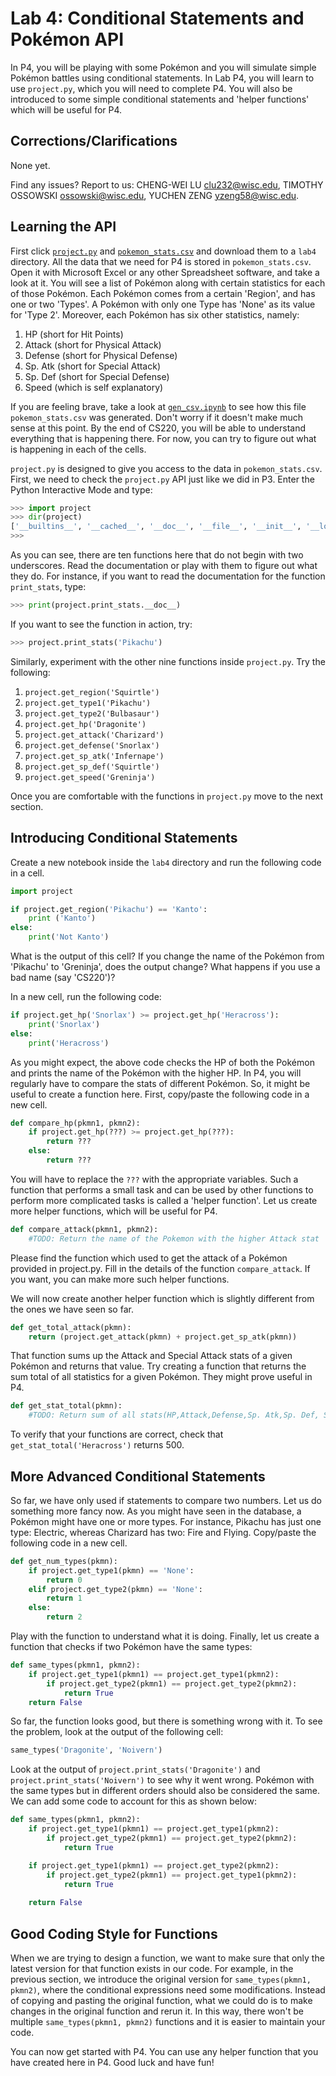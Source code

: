 # Lab 4: Conditional Statements and Pokémon API

In P4, you will be playing with some Pokémon and you will simulate simple Pokémon battles using conditional statements. In Lab P4, you will learn to use `project.py`, which you will need to complete P4. You will also be introduced to some simple conditional statements and 'helper functions' which will be useful for P4.

<h2> Corrections/Clarifications
</h2>

None yet. 

Find any issues? Report to us: CHENG-WEI LU <clu232@wisc.edu>, TIMOTHY OSSOWSKI <ossowski@wisc.edu>, YUCHEN ZENG <yzeng58@wisc.edu>.

## Learning the API

First click [`project.py`](https://github.com/msyamkumar/cs220-f20-projects/blob/master/p4/project.py) and [`pokemon_stats.csv`](https://github.com/msyamkumar/cs220-f20-projects/blob/master/p4/pokemon_stats.csv) and download them to a `lab4` directory. All the data that we need for P4 is stored in `pokemon_stats.csv`. Open it with Microsoft Excel or any other Spreadsheet software, and take a look at it. You will see a list of Pokémon along with certain statistics for each of those Pokémon. Each Pokémon comes from a certain 'Region', and has one or two 'Types'. A Pokémon with only one Type has 'None' as its value for 'Type 2'. Moreover, each Pokémon has six other statistics, namely:

1. HP (short for Hit Points)
2. Attack (short for Physical Attack)
3. Defense (short for Physical Defense)
4. Sp. Atk (short for Special Attack)
5. Sp. Def (short for Special Defense)
6. Speed (which is self explanatory)

If you are feeling brave, take a look at [`gen_csv.ipynb`](https://github.com/msyamkumar/cs220-f20-projects/blob/master/p4/gen_csv.ipynb) to see how this file `pokemon_stats.csv` was generated. Don't worry if it doesn't make much sense at this point. By the end of CS220, you will be able to understand everything that is happening there. For now, you can try to figure out what is happening in each of the cells.

`project.py` is designed to give you access to the data in `pokemon_stats.csv`. First, we need to check the `project.py` API just like we did in P3. Enter the Python Interactive Mode and type:

```python
>>> import project
>>> dir(project)
['__builtins__', '__cached__', '__doc__', '__file__', '__init__', '__loader__', '__name__', '__package__', '__pokemon__', '__spec__', 'get_attack', 'get_defense', 'get_hp', 'get_region', 'get_sp_atk', 'get_sp_def', 'get_speed', 'get_type1', 'get_type2', 'print_stats']
>>>
```

As you can see, there are ten functions here that do not begin with two underscores. Read the documentation or play with them to figure out what they do. For instance, if you want to read the documentation for the function `print_stats`, type:

```python
>>> print(project.print_stats.__doc__)
```

If you want to see the function in action, try:
```python
>>> project.print_stats('Pikachu')
```

Similarly, experiment with the other nine functions inside `project.py`. Try the following:
1. `project.get_region('Squirtle')`
2. `project.get_type1('Pikachu')`
3. `project.get_type2('Bulbasaur')`
4. `project.get_hp('Dragonite')`
5. `project.get_attack('Charizard')`
6. `project.get_defense('Snorlax')`
7. `project.get_sp_atk('Infernape')`
8. `project.get_sp_def('Squirtle')`
9. `project.get_speed('Greninja')`

Once you are comfortable with the functions in `project.py` move to the next section.

## Introducing Conditional Statements

Create a new notebook inside the `lab4` directory and run the following code in a cell.

```python
import project

if project.get_region('Pikachu') == 'Kanto':
    print ('Kanto')
else:
    print('Not Kanto')
```

What is the output of this cell? If you change the name of the Pokémon from 'Pikachu' to 'Greninja', does the output change? What happens if you use a bad name (say 'CS220')?

In a new cell, run the following code:

```python
if project.get_hp('Snorlax') >= project.get_hp('Heracross'):
    print('Snorlax')
else:
    print('Heracross')
```

As you might expect, the above code checks the HP of both the Pokémon and prints the name of the Pokémon with the higher HP. In P4, you will regularly have to compare the stats of different Pokémon. So, it might be useful to create a function here. First, copy/paste the following code in a new cell.

```python
def compare_hp(pkmn1, pkmn2):
    if project.get_hp(???) >= project.get_hp(???):
        return ???
    else:
        return ???
```

You will have to replace the `???` with the appropriate variables. Such a function that performs a small task and can be used by other functions to perform more complicated tasks is called a 'helper function'. Let us create more helper functions, which will be useful for P4.

```python
def compare_attack(pkmn1, pkmn2):
    #TODO: Return the name of the Pokemon with the higher Attack stat
```

Please find the function which used to get the attack of a Pokémon provided in project.py. Fill in the details of the function `compare_attack`. If you want, you can make more such helper functions.

We will now create another helper function which is slightly different from the ones we have seen so far.

```python
def get_total_attack(pkmn):
    return (project.get_attack(pkmn) + project.get_sp_atk(pkmn))
```

That function sums up the Attack and Special Attack stats of a given Pokémon and returns that value. Try creating a function that returns the sum total of all statistics for a given Pokémon. They might prove useful in P4.

```python
def get_stat_total(pkmn):
    #TODO: Return sum of all stats(HP,Attack,Defense,Sp. Atk,Sp. Def, Speed)
```

To verify that your functions are correct, check that `get_stat_total('Heracross')` returns 500.

## More Advanced Conditional Statements

So far, we have only used if statements to compare two numbers. Let us do something more fancy now. As you might have seen in the database, a Pokémon might have one or more types. For instance, Pikachu has just one type: Electric, whereas Charizard has two: Fire and Flying. Copy/paste the following code in a new cell.

```python
def get_num_types(pkmn):
    if project.get_type1(pkmn) == 'None':
        return 0
    elif project.get_type2(pkmn) == 'None':
        return 1
    else:
        return 2
```

Play with the function to understand what it is doing. Finally, let us create a function that checks if two Pokémon have the same types:


```python
def same_types(pkmn1, pkmn2):
    if project.get_type1(pkmn1) == project.get_type1(pkmn2):
        if project.get_type2(pkmn1) == project.get_type2(pkmn2):
            return True
    return False
```
So far, the function looks good, but there is something wrong with it. To see the problem, look at the output of the following cell:

```python
same_types('Dragonite', 'Noivern')
```

Look at the output of `project.print_stats('Dragonite')` and `project.print_stats('Noivern')` to see why it went wrong. Pokémon with the same types but in different orders should also be considered the same. We can add some code to account for this as shown below:

```python
def same_types(pkmn1, pkmn2):
    if project.get_type1(pkmn1) == project.get_type1(pkmn2):
        if project.get_type2(pkmn1) == project.get_type2(pkmn2):
            return True

    if project.get_type1(pkmn1) == project.get_type2(pkmn2):
        if project.get_type2(pkmn1) == project.get_type1(pkmn2):
            return True
            
    return False
```

## Good Coding Style for Functions

When we are trying to design a function, we want to make sure that only the latest version for that function exists in our code. For example, in the previous section, we introduce the original version for `same_types(pkmn1, pkmn2)`, where the conditional expressions need some modifications. Instead of copying and pasting the original function, what we could do is to make changes in the original function and rerun it. In this way, there won't be multiple `same_types(pkmn1, pkmn2)` functions and it is easier to maintain your code.

You can now get started with P4. You can use any helper function that you have created here in P4. Good luck and have fun!
